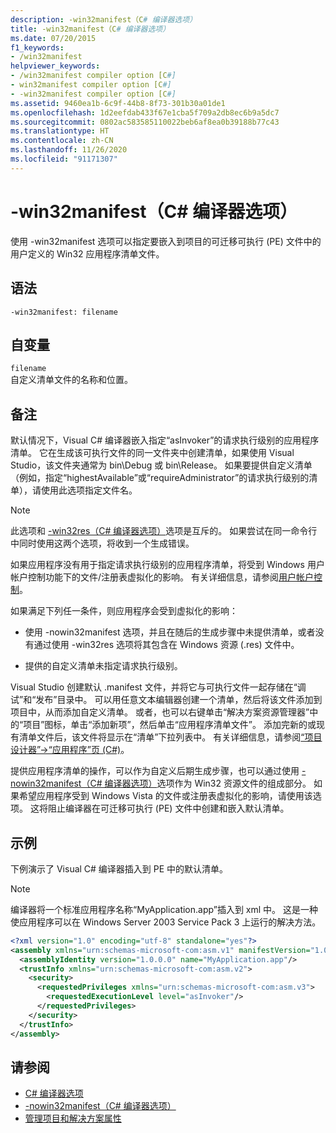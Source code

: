 ```yaml
---
description: -win32manifest（C# 编译器选项）
title: -win32manifest（C# 编译器选项）
ms.date: 07/20/2015
f1_keywords:
- /win32manifest
helpviewer_keywords:
- /win32manifest compiler option [C#]
- win32manifest compiler option [C#]
- -win32manifest compiler option [C#]
ms.assetid: 9460ea1b-6c9f-44b8-8f73-301b30a01de1
ms.openlocfilehash: 1d2eefdab433f67e1cba5f709a2db8ec6b9a5dc7
ms.sourcegitcommit: 0802ac583585110022beb6af8ea0b39188b77c43
ms.translationtype: HT
ms.contentlocale: zh-CN
ms.lasthandoff: 11/26/2020
ms.locfileid: "91171307"
---
```

# <a name="-win32manifest-c-compiler-options"></a>-win32manifest（C# 编译器选项）

使用 -win32manifest 选项可以指定要嵌入到项目的可迁移可执行 (PE) 文件中的用户定义的 Win32 应用程序清单文件。  
  
## <a name="syntax"></a>语法  
  
```console  
-win32manifest: filename  
```  
  
## <a name="arguments"></a>自变量  

 `filename`  
 自定义清单文件的名称和位置。  
  
## <a name="remarks"></a>备注  

 默认情况下，Visual C# 编译器嵌入指定“asInvoker”的请求执行级别的应用程序清单。 它在生成该可执行文件的同一文件夹中创建清单，如果使用 Visual Studio，该文件夹通常为 bin\Debug 或 bin\Release。 如果要提供自定义清单（例如，指定“highestAvailable”或“requireAdministrator”的请求执行级别的清单），请使用此选项指定文件名。  
  
> [!NOTE]
> 此选项和 [-win32res（C# 编译器选项）](./win32res-compiler-option.md)选项是互斥的。 如果尝试在同一命令行中同时使用这两个选项，将收到一个生成错误。  
  
 如果应用程序没有用于指定请求执行级别的应用程序清单，将受到 Windows 用户帐户控制功能下的文件/注册表虚拟化的影响。 有关详细信息，请参阅[用户帐户控制](/windows/access-protection/user-account-control/user-account-control-overview)。  
  
 如果满足下列任一条件，则应用程序会受到虚拟化的影响：  
  
- 使用 -nowin32manifest 选项，并且在随后的生成步骤中未提供清单，或者没有通过使用 -win32res 选项将其包含在 Windows 资源 (.res) 文件中。  
  
- 提供的自定义清单未指定请求执行级别。  
  
 Visual Studio 创建默认 .manifest 文件，并将它与可执行文件一起存储在“调试”和“发布”目录中。 可以用任意文本编辑器创建一个清单，然后将该文件添加到项目中，从而添加自定义清单。 或者，也可以右键单击“解决方案资源管理器”中的“项目”图标，单击“添加新项”，然后单击“应用程序清单文件”。 添加完新的或现有清单文件后，该文件将显示在“清单”下拉列表中。 有关详细信息，请参阅[“项目设计器”->“应用程序”页 (C#)](/visualstudio/ide/reference/application-page-project-designer-csharp)。  
  
 提供应用程序清单的操作，可以作为自定义后期生成步骤，也可以通过使用 [-nowin32manifest（C# 编译器选项）](./nowin32manifest-compiler-option.md)选项作为 Win32 资源文件的组成部分。 如果希望应用程序受到 Windows Vista 的文件或注册表虚拟化的影响，请使用该选项。 这将阻止编译器在可迁移可执行 (PE) 文件中创建和嵌入默认清单。  
  
## <a name="example"></a>示例  

 下例演示了 Visual C# 编译器插入到 PE 中的默认清单。  
  
> [!NOTE]
> 编译器将一个标准应用程序名称“MyApplication.app”插入到 xml 中。 这是一种使应用程序可以在 Windows Server 2003 Service Pack 3 上运行的解决方法。  
  
```xml  
<?xml version="1.0" encoding="utf-8" standalone="yes"?>  
<assembly xmlns="urn:schemas-microsoft-com:asm.v1" manifestVersion="1.0">  
  <assemblyIdentity version="1.0.0.0" name="MyApplication.app"/>  
  <trustInfo xmlns="urn:schemas-microsoft-com:asm.v2">  
    <security>  
      <requestedPrivileges xmlns="urn:schemas-microsoft-com:asm.v3">  
        <requestedExecutionLevel level="asInvoker"/>  
      </requestedPrivileges>  
    </security>  
  </trustInfo>  
</assembly>  
```  
  
## <a name="see-also"></a>请参阅

- [C# 编译器选项](./index.md)
- [-nowin32manifest（C# 编译器选项）](./nowin32manifest-compiler-option.md)
- [管理项目和解决方案属性](/visualstudio/ide/managing-project-and-solution-properties)
